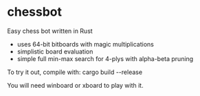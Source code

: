 # chessbot
Easy chess bot written in Rust

- uses 64-bit bitboards with magic multiplications
- simplistic board evaluation
- simple full min-max search for 4-plys with alpha-beta pruning

To try it out, compile with:
cargo build --release

You will need winboard or xboard to play with it.

